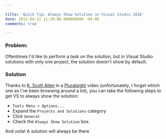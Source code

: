 ```yaml
---
 
title: 'Quick Tip: Always Show Solution in Visual Studio 2010'
date: 2012-04-12 11:39:00.000000000 -04:00
comments: true

---
```

### Problem:
Oftentimes I'd like to perform a task on the solution, but in Visual Studio solutions with only one project, the solution doesn't show by default.

### Solution
Thanks to [K. Scott Allen] in a [Pluralsight] video (unfortunately, I forget which one as I've been browsing around a lot), you can take the following steps to get VS to always show the solution:

* `Tools Menu > Options...`
* Expand the `Projects and Solutions` category
* Click `General`
* Check the `Always Show Solution` box.

And voila! A solution will always be there

[K. Scott Allen]: http://odetocode.com/blogs/scott/
[Pluralsight]: http://www.pluralsight-training.net/microsoft/
